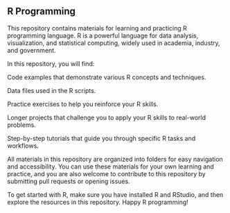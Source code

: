 ## R Programming
This repository contains materials for learning and practicing R programming language. R is a powerful language for data analysis, visualization, and statistical computing, widely used in academia, industry, and government.

In this repository, you will find:

Code examples that demonstrate various R concepts and techniques.

Data files used in the R scripts.

Practice exercises to help you reinforce your R skills.

Longer projects that challenge you to apply your R skills to real-world problems.

Step-by-step tutorials that guide you through specific R tasks and workflows.

All materials in this repository are organized into folders for easy navigation and accessibility. You can use these materials for your own learning and practice, and you are also welcome to contribute to this repository by submitting pull requests or opening issues.

To get started with R, make sure you have installed R and RStudio, and then explore the resources in this repository. Happy R programming!
